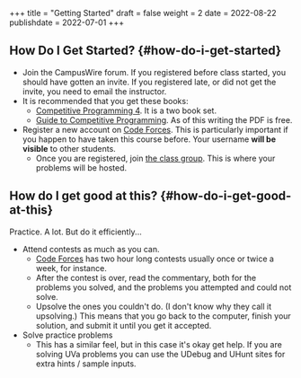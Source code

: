 +++
title = "Getting Started"
draft = false
weight = 2
date = 2022-08-22
publishdate = 2022-07-01
+++

## How Do I Get Started? {#how-do-i-get-started}

-   Join the CampusWire forum.  If you registered before class started, you should have gotten an invite.  If you registered late,
    or did not get the invite, you need to email the instructor.
-   It is recommended that you get these books:
    -   [Competitive Programming 4](https://cpbook.net).  It is a two book set.
    -   [Guide to Competitive Programming](https://link.springer.com/book/10.1007/978-3-319-72547-5).  As of this writing the PDF is free.
-   Register a new account on [Code Forces](https://codeforces.com).  This is particularly important if you happen to have taken this course before.
    Your username **will be visible** to other students.
    -   Once you are registered, join [the class group](https://codeforces.com/group/vXcw3y5Yhn/contests).  This is where your problems
        will be hosted.


## How do I get good at this? {#how-do-i-get-good-at-this}

Practice.  A lot.  But do it efficiently...

-   Attend contests as much as you can.
    -   [Code Forces](https://codeforces.com) has two hour long contests usually once or twice a week, for instance.
    -   After the contest is over, read the commentary, both for the problems you solved, and the problems you attempted and could not solve.
    -   Upsolve the ones you couldn't do.  (I don't know why they call it upsolving.)  This means that you go back to the computer, finish
        your solution, and submit it until you get it accepted.
-   Solve practice problems
    -   This has a similar feel, but in this case it's okay get help.  If you are solving UVa problems you can use the UDebug and UHunt
        sites for extra hints / sample inputs.
